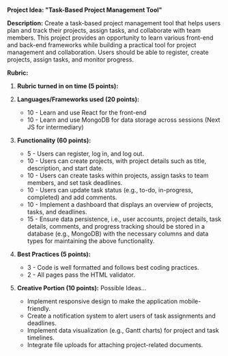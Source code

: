 **Project Idea: "Task-Based Project Management Tool"**

**Description:**
Create a task-based project management tool that helps users plan and track their projects, assign tasks, and collaborate with team members. This project provides an opportunity to learn various front-end and back-end frameworks while building a practical tool for project management and collaboration. Users should be able to register, create projects, assign tasks, and monitor progress.

**Rubric:**

1. **Rubric turned in on time (5 points):**

2. **Languages/Frameworks used (20 points):**
   - 10 - Learn and use React for the front-end
   - 10 - Learn and use MongoDB for data storage across sessions (Next JS for intermediary)

3. **Functionality (60 points):**
   - 5 - Users can register, log in, and log out. 
   - 10 - Users can create projects, with project details such as title, description, and start date.
   - 10 - Users can create tasks within projects, assign tasks to team members, and set task deadlines.
   - 10 - Users can update task status (e.g., to-do, in-progress, completed) and add comments.
   - 10 - Implement a dashboard that displays an overview of projects, tasks, and deadlines.
   - 15 - Ensure data persistence, i.e., user accounts, project details, task details, comments, and progress tracking should be stored in a database (e.g., MongoDB) with the necessary columns and data types for maintaining the above functionality.

4. **Best Practices (5 points):**
   - 3 - Code is well formatted and follows best coding practices.
   - 2 - All pages pass the HTML validator.

5. **Creative Portion (10 points):**
Possible Ideas...
   - Implement responsive design to make the application mobile-friendly.
   - Create a notification system to alert users of task assignments and deadlines.
   - Implement data visualization (e.g., Gantt charts) for project and task timelines.
   - Integrate file uploads for attaching project-related documents.
